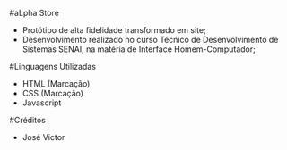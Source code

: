 #aLpha Store
- Protótipo de alta fidelidade transformado em site;
- Desenvolvimento realizado no curso Técnico de Desenvolvimento de Sistemas SENAI, na matéria de Interface Homem-Computador;

#Linguagens Utilizadas
- HTML (Marcação)
- CSS (Marcação)
- Javascript

#Créditos
- José Victor
